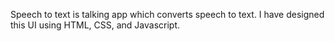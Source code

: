 Speech to text is talking app which converts speech to text.
I have designed this UI using HTML, CSS, and Javascript.